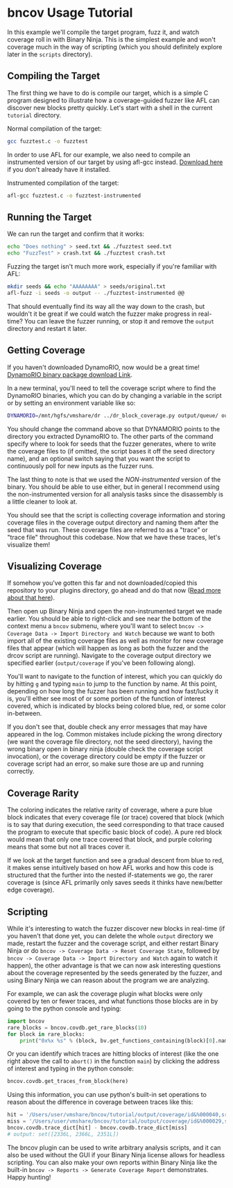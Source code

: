 # bncov Usage Tutorial

In this example we'll compile the target program, fuzz it, and watch
coverage roll in with Binary Ninja.  This is the simplest example and
won't coverage much in the way of scripting (which you should definitely
explore later in the `scripts` directory).

## Compiling the Target

The first thing we have to do is compile our target, which is a simple
C program designed to illustrate how a coverage-guided fuzzer like
AFL can discover new blocks pretty quickly.  Let's start with a
shell in the current `tutorial` directory.

Normal compilation of the target:

```bash
gcc fuzztest.c -o fuzztest
```

In order to use AFL for our example, we also need to compile an
instrumented version of our target by using afl-gcc instead.
[Download here](http://lcamtuf.coredump.cx/afl/releases/afl-latest.tgz)
if you don't already have it installed.

Instrumented compilation of the target:

```bash
afl-gcc fuzztest.c -o fuzztest-instrumented
```

## Running the Target

We can run the target and confirm that it works:

```bash
echo "Does nothing" > seed.txt && ./fuzztest seed.txt
echo "FuzzTest" > crash.txt && ./fuzztest crash.txt
```

Fuzzing the target isn't much more work, especially if you're
familiar with AFL:

```bash
mkdir seeds && echo "AAAAAAAA" > seeds/original.txt
afl-fuzz -i seeds -o output -- ./fuzztest-instrumented @@
```

That should eventually find its way all the way down to the crash,
but wouldn't it be great if we could watch the fuzzer make progress
in real-time?  You can leave the fuzzer running, or stop it and remove
the `output` directory and restart it later.

## Getting Coverage

If you haven't downloaded DynamoRIO, now would be a great time!
[DynamoRIO binary package download Link](https://github.com/DynamoRIO/dynamorio/wiki/Downloads).

In a new terminal, you'll need to tell the coverage script where to
find the DynamoRIO binaries, which you can do by changing a variable in
the script or by setting an environment variable like so:

```bash
DYNAMORIO=/mnt/hgfs/vmshare/dr ../dr_block_coverage.py output/queue/ output/coverage --continuously_monitor -- ./fuzztest @@
```

You should change the command above so that DYNAMORIO points to the directory
you extracted DynamoRIO to.  The other parts of the command specify where
to look for seeds that the fuzzer generates, where to write the coverage
files to (if omitted, the script bases it off the seed directory name), and an
optional switch saying that you want the script to continuously poll for new
inputs as the fuzzer runs.

The last thing to note is that we used the *NON-instrumented* version of
the binary.  You should be able to use either, but in general I recommend
using the non-instrumented version for all analysis tasks since the
disassembly is a little cleaner to look at.

You should see that the script is collecting coverage information and storing
coverage files in the coverage output directory and naming them after the seed
that was run.  These coverage files are referred to as a "trace" or "trace
file" throughout this codebase.  Now that we have these traces, let's
visualize them!

## Visualizing Coverage

If somehow you've gotten this far and not downloaded/copied this repository to
your plugins directory, go ahead and do that now
([Read more about that here](https://docs.binary.ninja/guide/plugins/index.html#using-plugins)).

Then open up Binary Ninja and open the non-instrumented target we made earlier.
You should be able to right-click and see near
the bottom of the context menu a `bncov` submenu, where you'll want to select
`bncov -> Coverage Data -> Import Directory and Watch` because we want to both
import all of the existing coverage files as well as monitor for new coverage
files that appear (which will happen as long as both the fuzzer and the drcov 
script are running).  Navigate to the coverage output directory we specified
earlier (`output/coverage` if you've been following along).

You'll want to navigate to the function of interest, which you can quickly do
by hitting `g` and typing `main` to jump to the function by name.  At this point,
depending on how long the fuzzer has been running and how fast/lucky it is,
you'll either see most of or some portion of the function of interest covered,
which is indicated by blocks being colored blue, red, or some color in-between.

If you don't see that, double check any error messages that may have appeared
in the log.  Common mistakes include picking the wrong directory (we want the
coverage file directory, not the seed directory), having the wrong binary open
in binary ninja (double check the coverage script invocation), or the coverage
directory could be empty if the fuzzer or coverage script had an error, so make
sure those are up and running correctly.

## Coverage Rarity

The coloring indicates the relative rarity of coverage, where a pure blue block
indicates that every coverage file (or trace) covered that block (which is to say
that during execution, the seed corresponding to that trace caused the program
to execute that specific basic block of code).  A pure red block would mean that
only one trace covered that block, and purple coloring means that some but not
all traces cover it.

If we look at the target function and see a gradual descent from blue to red,
it makes sense intuitively based on how AFL works and how this code is structured
that the further into the nested if-statements we go, the rarer coverage is
(since AFL primarily only saves seeds it thinks have new/better edge coverage).

## Scripting

While it's interesting to watch the fuzzer discover new blocks in real-time
(if you haven't that done yet, you can delete the whole `output` directory
we made, restart the fuzzer and the coverage script, and either restart
Binary Ninja or do `bncov -> Coverage Data -> Reset Coverage State`,
followed by `bncov -> Coverage Data -> Import Directory and Watch` again to
watch it happen), the other advantage is that we can now ask interesting
questions about the coverage represented by the seeds generated by the fuzzer,
and using Binary Ninja we can reason about the program we are analyzing.

For example, we can ask the coverage plugin what blocks were only covered
by ten or fewer traces, and what functions those blocks are in by going
to the python console and typing:

```python
import bncov
rare_blocks = bncov.covdb.get_rare_blocks(10)
for block in rare_blocks:
    print("0x%x %s" % (block, bv.get_functions_containing(block)[0].name))
```

Or you can identify which traces are hitting blocks of interest (like the
one right above the call to `abort()` in the function `main`) by clicking
the address of interest and typing in the python console:

```python
bncov.covdb.get_traces_from_block(here)
```

Using this information, you can use python's built-in set operations
to reason about the difference in coverage between traces like this:

```python
hit = '/Users/user/vmshare/bncov/tutorial/output/coverage/id&%000040,src&%000034,op&%havoc,rep&%4.cov'
miss = '/Users/user/vmshare/bncov/tutorial/output/coverage/id&%000029,src&%000021,op&%havoc,rep&%16.cov'
bncov.covdb.trace_dict[hit] - bncov.covdb.trace_dict[miss]
# output: set([2336L, 2366L, 2351L])
```

The bncov plugin can be used to write arbitrary analysis scripts, and it can
also be used without the GUI if your Binary Ninja license allows for headless
scripting.  You can also make your own reports within Binary Ninja like the
built-in `bncov -> Reports -> Generate Coverage Report` demonstrates.
Happy hunting!
